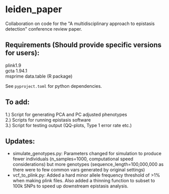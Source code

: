 # leiden_paper
Collaboration on code for the "A multidisciplinary approach to epistasis detection" conference review paper.

## Requirements (Should provide specific versions for users):
plink1.9  
gcta 1.94.1  
msprime
data.table (R package)

See `pyproject.toml` for python dependencies.

## To add:
1.) Script for generating PCA and PC adjusted phenotypes  
2.) Scripts for running epistasis software  
3.) Script for testing output (QQ-plots, Type 1 error rate etc.)  

## Updates: 
- simulate_genotypes.py: Parameters changed for simulation to produce fewer individuals (n_samples=1000, computational speed considerations) but more genotypes (sequence_length=100,000,000 as there were to few common vars generated by original settings)  
- vcf_to_plink.py: Added a hard minor allele frequency threshold of >1% when making plink files. Also added a thinning function to subset to 100k SNPs to speed up downstream epistasis analysis.  
